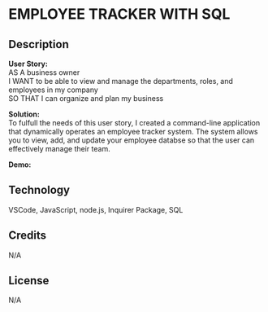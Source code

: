 # EMPLOYEE TRACKER WITH SQL

## Description 

**User Story:**\
AS A business owner\
I WANT to be able to view and manage the departments, roles, and employees in my company\
SO THAT I can organize and plan my business

**Solution:**\
To fulfull the needs of this user story, I created a command-line application 
that dynamically operates an employee tracker system. The system allows you to view, add, and update 
your employee databse so that the user can effectively manage their team. 

**Demo:**











## Technology
VSCode, JavaScript, node.js, Inquirer Package, SQL

## Credits
N/A

## License 
N/A